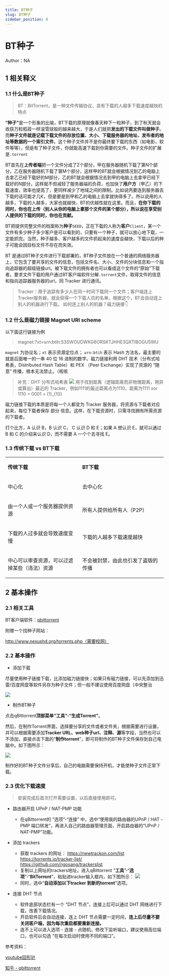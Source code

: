```yaml
---
title: BT种子
slug: BT种子
sidebar_position: 0
---
```



# BT种子

Author：NA

## 1 相关释义

### 1.1 什么是BT种子

> BT：BitTorrent，是一种文件传输协议，具有下载的人越多下载速度越快的特点

<b>“种子”</b>是一个形象的比喻，BT下载的原理就像春天种下一粒种子，到了秋天就会收获万粒稻菽一样滚雪球般的越来越大，于是人们就把<b>发出的下载文件叫做种子</b>。而<b>种子文件就是记载下载文件的存放位置、大小、下载服务器的地址、发布者的地址等数据的一个索引文件</b>。这个种子文件并不是你最终要下载的东西（如电影，软件等等），但是有了种子文件，你就能高速下载到你需要的文件。种子文件的扩展是`.torrent`

BT首先在<b>上传者端</b>把一个文件分成了Z个部分，甲在服务器随机下载了第N个部分，乙在服务器随机下载了第M个部分，这样甲的BT就会根据情况到乙的电脑上去拿乙已经下载好的M部分，乙的BT就会根据情况去到甲的电脑上去拿甲已经下载好的N部分，这样就不但减轻了服务器端的负荷，也加快了<b>用户方</b>（甲乙）的下载速度，效率也提高了，更同样减少了地域之间的限制。比如说丙要连到服务器去下载的话可能才几K，但是要是到甲和乙的电脑上去拿就快得多了。所以说用的人越多，下载的人越多，大家也就越快，BT的优越性就在这里。而且，<b>在你下载的同时，你也在上传（别人从你的电脑上拿那个文件的某个部分），所以说在享受别人提供的下载的同时，你也在贡献。</b>

BT把提供完整文件的档案称为<b>种子</b>`SEED`，正在下载的人称为<b>客户</b>`Client`，某一个文件有多少种子多少客户是可以看到的，只要有一个种子，就可以放心地下载，一定能抓完。当然，种子越多、客户越多的文件抓起来的速度会越快，下载以后的种子可能会因目标文件不存在而失效。

BT 是通过BT种子文件进行下载部署的，BT种子文件放在一个普通的网络服务器上，它包含了要共享的文件的信息，包括文件名、大小、文件的分块信息和一个指向追踪器的超级链接url。被下载文件的拥有者也可以看成这个文件的“原始”下载者。要求文件下载的用户通过BT客户端软件分解`.torrent`文件，取得文件的信息和指向追踪器服务器的url，同 Tracker 进行通讯。

> Tracker：用于追踪有多少人在同一时间下载同一个文件；客户端连上Tracker服务器，就会获得一个下载人员的名单，根据这个，BT会自动连上别人的机器进行下载。
> 如何连上别人的机器？磁力链接👇

### 1.2 什么是磁力链接 Magnet URI scheme

以下面这行链接为例

> magnet:?xt=urn:btih:53SWOUDWKG6ORSKTJHHE3QXTIBOGU5WU

`magnet` 为协议名；`xt` 表示资源定位点； `urn:btih` 表示 Hash 方法名，最主要的就是后面唯一的一串 40 位 16 进制的数字。磁力链接利用 DHT 技术（分布式哈希表，Distributed Hash Table）和 PEX （Peer Exchange）实现了资源的 “随意” 传播，根本无法禁止。（咳咳

> 补充：DHT 分布式哈希表
> ![](/assets/ORhjbA1Hcoo8RHxfSr6cOg0Knpb.png)
> 用于找到距离（逻辑距离而非物理距离，用异或算出）最近的 Tracker，例如1111的最近距离点为1110，距离为1111 xor 1110 = 0001 = (1)_{10}

磁力链接下载的本质是将每一个人都变为 Tracker 服务器，将资源与下载者对应起来，每位下载者保存 部分 信息。这样，在下载资源时，只需寻找拥有所需资源的下载者。

打个比方，A 认识 B，B 认识 C， C 认识 D 和 E；如果 A 想认识 E，就可以通过 B 和 C 的介绍来认识 D，而不需要 A 一个个去寻找 E。

### 1.3 传统下载 vs BT下载

<table>
<colgroup>
<col width="273"/>
<col width="303"/>
</colgroup>
<tbody>
<tr><td><p><b>传统下载</b></p></td><td><p><b>BT下载</b></p></td></tr>
<tr><td><p>中心化</p></td><td><p>去中心化</p></td></tr>
<tr><td><p>由一个人或一个服务器提供资源</p></td><td><p>所有人提供给所有人（P2P）</p></td></tr>
<tr><td><p>下载的人过多就会导致速度变慢</p></td><td><p>下载的人越多下载速度越快</p></td></tr>
<tr><td><p>中心可以审查资源，可以过滤掉某些（违法）资源</p></td><td><p>不会被封禁，由此也引发了盗版的传播</p></td></tr>
</tbody>
</table>

## 2 基本操作

### 2.1 相关工具

BT客户端软件：<u>qbittorrent</u>

附赠一个找种子网站：

http://www.nexushd.org/torrents.php（需要校网）

### 2.2 基本操作

- 添加下载

尽量使用种子链接下载，比添加磁力链接快；如果只有磁力链接，可以先添加到迅雷/百度网盘等软件另存为种子文件；但一般不建议使用百度网盘（中央整治

![](/assets/LRkNbVmZdoKZp5xUXvMcGAHbnPg.png)

- 制作BT种子

点击qBittorrent<b>顶部菜单“工具”-“生成Torrent”</b>。

然后，在制作Torrent界面，选择要分享的文件或者文件夹，根据需要进行设置，并可以根据需要添加<b>Tracker URL、web种子url、注释、源</b>等字段，当然也可以不添加，直接点击下面的“<b>制作torrent</b>”，即可将制作的BT种子文件保存到自己电脑中。如下图所示：

![](/assets/I3Ikbr5JkowkWxxE5IZccbNDnLh.png)

制作好的BT种子文件分享后，自己的电脑需要保持开机，才能使种子文件正常下载。

### 2.3 优化下载速度

> 安装完成后首次打开需要设置，以后直接使用即可。

- 路由器开启 UPnP / NAT-PMP 功能
    - 在qBittorrent的 “选项”-“连接” 中，选中“使用我的路由器的UPnP / HAT -PMP 端口转发”，再进入自己的路由器管理页面，开启路由器的“UPnP / NAT-PMP”功能。

- 添加 trackers
    - 获取 trackers 的网址：
        https://newtrackon.com/list
        https://torrents.io/tracker-list/
        https://github.com/ngosang/trackerslist
    - 复制以上网址的trackers地址，进入qBittorrent “<b>工具</b>”-“<b>选项</b>”-“<b>BitTorrent</b>”，粘贴进tracker输入框内，如下图所示：
    ![](/assets/C4zPbMiaYomFKmx7EWrci45ynVe.png)
    - 同时，选中“<b>自动添加以下tracker 到新的torrent</b>”选项。

- 连接 DHT 节点
    - 软件底部状态栏有一个 “DHT 节点”，连接上后可以通过 DHT 网络进行下载，改善下载情况。
    - 开启软件后会自动连接，连上 DHT 节点需要一定时间，<b>连上后尽量不要关闭客户端，因为每次重启都要重新连接。</b>
    - 连不上可以进入选项 - 连接 - 点随机，修改下监听端口，建议使用高位端口，也可以勾选 “在每次启动时使用不同的端口”。

参考资料：

[youtube回形针](https://www.youtube.com/watch?v=jp0bF9Qu2Jw)

[知乎 - qbittorrent](https://zhuanlan.zhihu.com/p/64254201)

